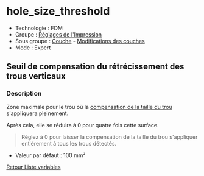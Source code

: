 # hole_size_threshold

* Technologie : FDM
* Groupe : [Réglages de l'Impression](../print_settings/print_settings.md)
* Sous groupe : [Couche](../print_settings/print_settings.md#couche) - [Modifications des couches](../print_settings/print_settings.md#modifications-des-couches)
* Mode : Expert

## Seuil de compensation du rétrécissement des trous verticaux

### Description

Zone maximale pour le trou où la [compensation de la taille du trou](hole_size_compensation.md) s'appliquera pleinement. 

Après cela, elle se réduira à 0 pour quatre fois cette surface. 

> Réglez à 0 pour laisser la compensation de la taille du trou s'appliquer entièrement à tous les trous détectés.

* Valeur par défaut : 100 mm²

[Retour Liste variables](variable_list.md)